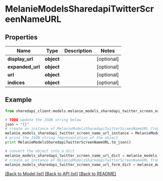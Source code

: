# MelanieModelsSharedapiTwitterScreenNameURL


## Properties
Name | Type | Description | Notes
------------ | ------------- | ------------- | -------------
**display_url** | **object** |  | [optional] 
**expanded_url** | **object** |  | [optional] 
**url** | **object** |  | [optional] 
**indices** | **object** |  | [optional] 

## Example

```python
from sharedapi_client.models.melanie_models_sharedapi_twitter_screen_name_url import MelanieModelsSharedapiTwitterScreenNameURL

# TODO update the JSON string below
json = "{}"
# create an instance of MelanieModelsSharedapiTwitterScreenNameURL from a JSON string
melanie_models_sharedapi_twitter_screen_name_url_instance = MelanieModelsSharedapiTwitterScreenNameURL.from_json(json)
# print the JSON string representation of the object
print MelanieModelsSharedapiTwitterScreenNameURL.to_json()

# convert the object into a dict
melanie_models_sharedapi_twitter_screen_name_url_dict = melanie_models_sharedapi_twitter_screen_name_url_instance.to_dict()
# create an instance of MelanieModelsSharedapiTwitterScreenNameURL from a dict
melanie_models_sharedapi_twitter_screen_name_url_form_dict = melanie_models_sharedapi_twitter_screen_name_url.from_dict(melanie_models_sharedapi_twitter_screen_name_url_dict)
```
[[Back to Model list]](../README.md#documentation-for-models) [[Back to API list]](../README.md#documentation-for-api-endpoints) [[Back to README]](../README.md)


